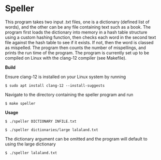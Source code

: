 # Speller
This program takes two input .txt files, one is a dictionary (defined list of words), and the other can be any file containing text such as  a book. The program first loads the dictionary into memory in a hash table structure using a custom hashing function, then checks each word in the second text file against the hash table to see if it exists. If not, then the word is classed as mispelled. The program then counts the number of mispellings, and prints the run time of the program. The program is currently set up to be compiled on Linux with the clang-12 compiler (see Makefile).

**Build**

Ensure clang-12 is installed on your Linux system by running
```shell
$ sudo apt install clang-12 --install-suggests
```
Navigate to the directory containing the speller program and run
```shell
$ make speller
```
**Usage**
```shell
$ ./speller DICTIONARY INFILE.txt
```
```shell
$ ./speller dictionaries/large lalaland.txt
```
The dictionary argument can be omitted and the program will default to using the large dictionary
```shell
$ ./speller lalaland.txt
```


